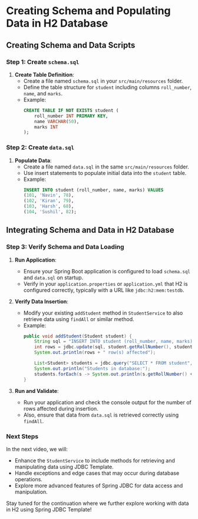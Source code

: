 # Creating Schema and Populating Data in H2 Database

## Creating Schema and Data Scripts

### Step 1: Create `schema.sql`

1. **Create Table Definition**:
   - Create a file named `schema.sql` in your `src/main/resources` folder.
   - Define the table structure for `student` including columns `roll_number`, `name`, and `marks`.
   - Example:
     ```sql
     CREATE TABLE IF NOT EXISTS student (
         roll_number INT PRIMARY KEY,
         name VARCHAR(50),
         marks INT
     );
     ```

### Step 2: Create `data.sql`

1. **Populate Data**:
   - Create a file named `data.sql` in the same `src/main/resources` folder.
   - Use insert statements to populate initial data into the `student` table.
   - Example:
     ```sql
     INSERT INTO student (roll_number, name, marks) VALUES
     (101, 'Navin', 78),
     (102, 'Kiran', 79),
     (103, 'Harsh', 68),
     (104, 'Sushil', 82);
     ```

## Integrating Schema and Data in H2 Database

### Step 3: Verify Schema and Data Loading

1. **Run Application**:

   - Ensure your Spring Boot application is configured to load `schema.sql` and `data.sql` on startup.
   - Verify in your `application.properties` or `application.yml` that H2 is configured correctly, typically with a URL like `jdbc:h2:mem:testdb`.

2. **Verify Data Insertion**:

   - Modify your existing `addStudent` method in `StudentService` to also retrieve data using `findAll` or similar method.
   - Example:
     ```java
     public void addStudent(Student student) {
         String sql = "INSERT INTO student (roll_number, name, marks) VALUES (?, ?, ?)";
         int rows = jdbc.update(sql, student.getRollNumber(), student.getName(), student.getMarks());
         System.out.println(rows + " row(s) affected");

         List<Student> students = jdbc.query("SELECT * FROM student", new BeanPropertyRowMapper<>(Student.class));
         System.out.println("Students in database:");
         students.forEach(s -> System.out.println(s.getRollNumber() + ", " + s.getName() + ", " + s.getMarks()));
     }
     ```

3. **Run and Validate**:
   - Run your application and check the console output for the number of rows affected during insertion.
   - Also, ensure that data from `data.sql` is retrieved correctly using `findAll`.

### Next Steps

In the next video, we will:

- Enhance the `StudentService` to include methods for retrieving and manipulating data using JDBC Template.
- Handle exceptions and edge cases that may occur during database operations.
- Explore more advanced features of Spring JDBC for data access and manipulation.

Stay tuned for the continuation where we further explore working with data in H2 using Spring JDBC Template!
